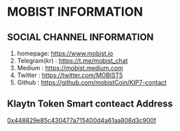 # MOBIST INFORMATION

## SOCIAL CHANNEL INFORMATION

1. homepage: <https://www.mobist.io>
2. Telegram(kr) : <https://t.me/mobist_chat>
3. Medium : <https://mobist.medium.com>
4. Twitter : <https://twitter.com/MOBIST5>
5. Github : <https://github.com/mobistCoin/KIP7-contact>

## Klaytn Token Smart conteact Address

[0x448829e85c430477a715400d4a61aa808d3c900f](https://scope.klaytn.com/token/0x448829e85c430477a715400d4a61aa808d3c900f)
